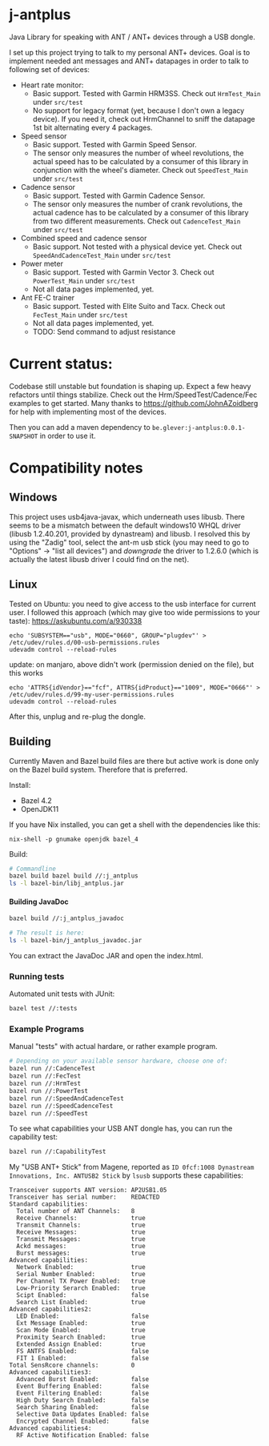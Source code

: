 # j-antplus
Java Library for speaking with ANT / ANT+ devices through a USB dongle.

I set up this project trying to talk to my personal ANT+ devices.
Goal is to implement needed ant messages and ANT+ datapages in order to talk to following set of devices:

* Heart rate monitor:
	* Basic support. Tested with Garmin HRM3SS. Check out `HrmTest_Main` under `src/test`
	* No support for legacy format (yet, because I don't own a legacy device). If you need it, check out HrmChannel to sniff the datapage 1st bit alternating every 4 packages.
* Speed sensor
	* Basic support. Tested with Garmin Speed Sensor.
	* The sensor only measures the number of wheel revolutions, the actual speed has to be calculated by a consumer of this library in conjunction with the wheel's diameter.
		Check out `SpeedTest_Main` under `src/test`
* Cadence sensor
	* Basic support. Tested with Garmin Cadence Sensor.
	* The sensor only measures the number of crank revolutions, the actual cadence has to be calculated by a consumer of this library from two different measurements.
		Check out `CadenceTest_Main` under `src/test`
* Combined speed and cadence sensor
	* Basic support. Not tested with a physical device yet. Check out `SpeedAndCadenceTest_Main` under `src/test`
* Power meter
	* Basic support. Tested with Garmin Vector 3. Check out `PowerTest_Main` under `src/test`
	* Not all data pages implemented, yet.
* Ant FE-C trainer
	* Basic support. Tested with Elite Suito and Tacx. Check out `FecTest_Main` under `src/test`
	* Not all data pages implemented, yet.
	* TODO: Send command to adjust resistance


# Current status: 
Codebase still unstable but foundation is shaping up. Expect a few heavy refactors until things stabilize.
Check out the Hrm/SpeedTest/Cadence/Fec examples to get started. Many thanks to https://github.com/JohnAZoidberg for help with implementing most of the devices.

Then you can add a maven dependency to `be.glever:j-antplus:0.0.1-SNAPSHOT` in order to use it.

# Compatibility notes
## Windows
This project uses usb4java-javax, which underneath uses libusb.
There seems to be a mismatch between the default windows10 WHQL driver (libusb 1.2.40.201, provided by dynastream) and libusb.
I resolved this by using the "Zadig" tool, select the ant-m usb stick (you may need to go to "Options" -> "list all devices")
and *downgrade* the driver to 1.2.6.0 (which is actually the latest libusb driver I could find on the net).

## Linux
Tested on Ubuntu: you need to give access to the usb interface for current user.
I followed this approach (which may give too wide permissions to your taste): https://askubuntu.com/a/930338  
```
echo 'SUBSYSTEM=="usb", MODE="0660", GROUP="plugdev"' > /etc/udev/rules.d/00-usb-permissions.rules
udevadm control --reload-rules
```

update: on manjaro, above didn't work (permission denied on the file), but this works
```
echo 'ATTRS{idVendor}=="fcf", ATTRS{idProduct}=="1009", MODE="0666"' > /etc/udev/rules.d/99-my-user-permissions.rules
udevadm control --reload-rules
```
After this, unplug and re-plug the dongle.

## Building

Currently Maven and Bazel build files are there but active work is done only on
the Bazel build system. Therefore that is preferred.

Install:

- Bazel 4.2
- OpenJDK11

If you have Nix installed, you can get a shell with the dependencies like this:

```
nix-shell -p gnumake openjdk bazel_4
```

Build:

```sh
# Commandline
bazel build bazel build //:j_antplus
ls -l bazel-bin/libj_antplus.jar
```

#### Building JavaDoc

```sh
bazel build //:j_antplus_javadoc

# The result is here:
ls -l bazel-bin/j_antplus_javadoc.jar
```

You can extract the JavaDoc JAR and open the index.html.

### Running tests

Automated unit tests with JUnit:

```sh
bazel test //:tests
```

### Example Programs

Manual "tests" with actual hardare, or rather example program.

```sh
# Depending on your available sensor hardware, choose one of:
bazel run //:CadenceTest
bazel run //:FecTest
bazel run //:HrmTest
bazel run //:PowerTest
bazel run //:SpeedAndCadenceTest
bazel run //:SpeedCadenceTest
bazel run //:SpeedTest
```

To see what capabilities your USB ANT dongle has, you can run the capability test:

```sh
bazel run //:CapabilityTest
```

My "USB ANT+ Stick" from Magene, reported as  `ID 0fcf:1008 Dynastream
Innovations, Inc. ANTUSB2 Stick` by `lsusb` supports these capabilities:

```
Transceiver supports ANT version: AP2USB1.05
Transceiver has serial number:    REDACTED
Standard capabilities:
  Total number of ANT Channels:   8
  Receive Channels:               true
  Transmit Channels:              true
  Receive Messages:               true
  Transmit Messages:              true
  Ackd messages:                  true
  Burst messages:                 true
Advanced capabilities:
  Network Enabled:                true
  Serial Number Enabled:          true
  Per Channel TX Power Enabled:   true
  Low-Priority Serarch Enabled:   true
  Scipt Enabled:                  false
  Search List Enabled:            true
Advanced capabilities2:
  LED Enabled:                    false
  Ext Message Enabled:            true
  Scan Mode Enabled:              true
  Proximity Search Enabled:       true
  Extended Assign Enabled:        true
  FS ANTFS Enabled:               false
  FIT 1 Enabled:                  false
Total SensRcore channels:         0
Advanced capabilities3:
  Advanced Burst Enabled:         false
  Event Buffering Enabled:        false
  Event Filtering Enabled:        false
  High Duty Search Enabled:       false
  Search Sharing Enabled:         false
  Selective Data Updates Enabled: false
  Encrypted Channel Enabled:      false
Advanced capabilities4:
  RF Active Notification Enabled: false
```
